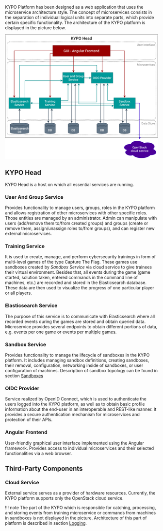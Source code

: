 KYPO Platform has been designed as a web application that uses the microservice architecture style. The concept of microservices consists in the separation of individual logical units into separate parts, which provide certain specific functionality. The architecture of the KYPO platform is displayed in the picture below.


![microservices](../img/user-guide-advanced/platform-components/kypo-microservices.png)

## KYPO Head
KYPO Head is a host on which all essential services are running.

### User And Group Service
Provides functionality to manage users, groups, roles in the KYPO platform and allows registration of other microservices with other specific roles. Those entities are managed by an administrator. Admin can manipulate with users (add/remove them to/from created groups) and groups (create or remove them, assign/unassign roles to/from groups), and can register new external microservices.

### Training Service
It is used to create, manage, and perform cybersecurity trainings in form of multi-level games of the type Capture The Flag. These games use sandboxes created by *Sandbox Service* via cloud service to give trainees their virtual environment. Besides that, all events during the game (game started, solution taken, entered commands in the command line of machines, etc.) are recorded and stored in the Elasticsearch database. These data are then used to visualize the progress of one particular player or all players.

### Elasticsearch Service
The purpose of this service is to communicate with Elasticsearch where all recorded events during the games are stored and obtain queried data. Microservice provides several endpoints to obtain different portions of data, e.g. events per one game or events per multiple games.

### Sandbox Service
Provides functionality to manage the lifecycle of sandboxes in the KYPO platform. It includes managing sandbox definitions, creating sandboxes, their removal, configuration, networking inside of sandboxes, or user configuration of machines. Description of sandbox topology can be found in section [Sandboxes](../../user-guide-advanced/sandboxes/sandbox-topology/topology-definition)

### OIDC Provider
Service realized by OpenID Connect, which is used to authenticate the users logged into the KYPO platform, as well as to obtain basic profile information about the end-user in an interoperable and REST-like manner. It provides a secure authentication mechanism for microservices and protection of their APIs.

### Angular Frontend
User-friendly graphical user interface implemented using the Angular framework. Provides access to individual microservices and their selected functionalities via a web browser. 

## Third-Party Components

### Cloud Service
External service serves as a provider of hardware resources. Currently, the KYPO platform supports only the OpenStack cloud service.

!!! note
    The part of the KYPO which is responsible for catching, processing, and storing events from training microservice or commands from machines in sandboxes is not displayed in the picture. Architecture of this part of platform is described in section [Logging](../extras/logging/architecture.md).
